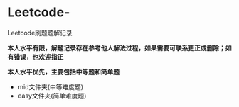 # Leetcode-
Leetcode刷题题解记录



**本人水平有限，解题记录存在参考他人解法过程，如果需要可联系更正或删除；如有错误，也欢迎指正**

**本人水平优先，主要包括中等题和简单题**
- mid文件夹(中等难度题)
- easy文件夹(简单难度题)

